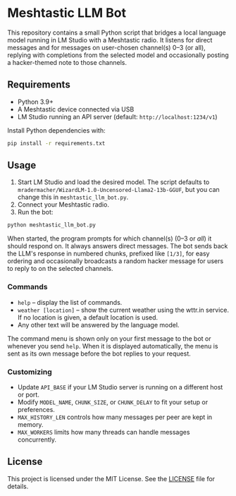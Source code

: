 # Meshtastic LLM Bot

This repository contains a small Python script that bridges a local language model running in LM Studio with a Meshtastic radio. It listens for direct messages and for messages on user-chosen channel(s) 0–3 (or all), replying with completions from the selected model and occasionally posting a hacker-themed note to those channels.

## Requirements

- Python 3.9+
- A Meshtastic device connected via USB
- LM Studio running an API server (default: `http://localhost:1234/v1`)

Install Python dependencies with:

```bash
pip install -r requirements.txt
```

## Usage

1. Start LM Studio and load the desired model. The script defaults to `mradermacher/WizardLM-1.0-Uncensored-Llama2-13b-GGUF`, but you can change this in `meshtastic_llm_bot.py`.
2. Connect your Meshtastic radio.
3. Run the bot:

```bash
python meshtastic_llm_bot.py
```

When started, the program prompts for which channel(s) (0–3 or *all*) it should respond on. It always answers direct messages. The bot sends back the LLM's response in numbered chunks, prefixed like `[1/3]`, for easy ordering and occasionally broadcasts a random hacker message for users to reply to on the selected channels.

### Commands

- `help` – display the list of commands.
- `weather [location]` – show the current weather using the wttr.in service. If no location is given, a default location is used.
- Any other text will be answered by the language model.

The command menu is shown only on your first message to the bot or whenever you send `help`.
When it is displayed automatically, the menu is sent as its own message before the bot replies to your request.

### Customizing

 - Update `API_BASE` if your LM Studio server is running on a different host or port.
 - Modify `MODEL_NAME`, `CHUNK_SIZE`, or `CHUNK_DELAY` to fit your setup or preferences.
 - `MAX_HISTORY_LEN` controls how many messages per peer are kept in memory.
 - `MAX_WORKERS` limits how many threads can handle messages concurrently.

## License

This project is licensed under the MIT License. See the [LICENSE](LICENSE) file for details.
